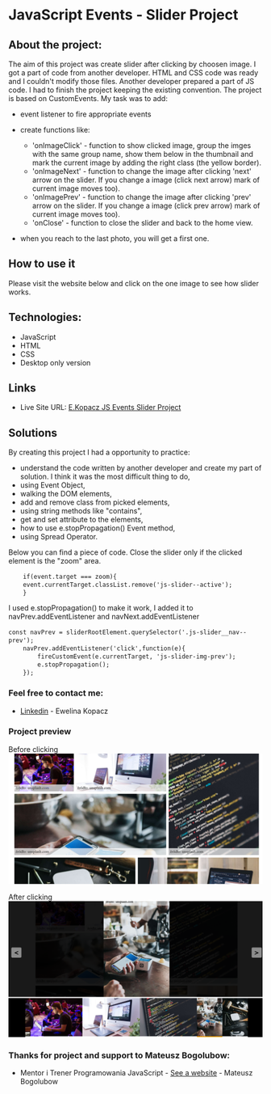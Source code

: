 # JavaScript Events - Slider Project

## About the project:
The aim of this project was create slider after clicking by choosen image. I got a part of code from another developer. HTML and CSS code was ready and I couldn't modify those files. Another developer prepared a part of JS code. I had to finish the project keeping the existing convention. The project is based on CustomEvents. My task was to add:
* event listener to fire appropriate events
* create functions like:
    * 'onImageClick' - function to show clicked image, group the imges with the same group name, show them below in the thumbnail and mark the current image by adding the right class (the yellow border).
    * 'onImageNext' - function to change the image after clicking 'next' arrow on the slider. If you change a image (click next arrow) mark of current image moves too).
    * 'onImagePrev' - function to change the image after clicking 'prev' arrow on the slider. If you change a image (click prev arrow) mark of current image moves too).
    * 'onClose' - function to close the slider and back to the home view.

* when you reach to the last photo, you will get a first one.


## How to use it
Please visit the website below and click on the one image to see how slider works.

## Technologies:

* JavaScript
* HTML
* CSS
* Desktop only version

## Links

* Live Site URL: [E.Kopacz JS Events Slider Project](https://ekopacz-js-events-project.netlify.app)

## Solutions
By creating this project I had a opportunity to practice:

* understand the code written by another developer and create my part of solution. I think it was the most difficult thing to do,
* using Event Object,
* walking the DOM elements,
* add and remove class from picked elements,
* using string methods like "contains",
* get and set attribute to the elements,
* how to use e.stopPropagation() Event method,
* using Spread Operator.

Below you can find a piece of code. 
Close the slider only if the clicked element is the "zoom" area.

```const zoom = event.currentTarget.querySelector('.js-slider__zoom');
    if(event.target === zoom){
    event.currentTarget.classList.remove('js-slider--active');
    }
```
I used e.stopPropagation() to make it work, I added it to navPrev.addEventListener and navNext.addEventListener

```
const navPrev = sliderRootElement.querySelector('.js-slider__nav--prev');
    navPrev.addEventListener('click',function(e){
        fireCustomEvent(e.currentTarget, 'js-slider-img-prev');
        e.stopPropagation();
    });
```

### Feel free to contact me:

* [Linkedin](https://www.linkedin.com/in/ewelina-kopacz-929559100/) - Ewelina Kopacz

### Project preview

Before clicking
![Project-preview](./assets/preview/screen1.png)

After clicking
![Project-preview](./assets/preview/screen2.png)


### Thanks for project and support to Mateusz Bogolubow:
* Mentor i Trener Programowania JavaScript - [See a website](https://devmentor.pl/) - Mateusz Bogolubow